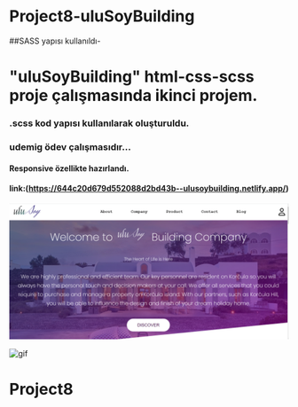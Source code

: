 # Project8-uluSoyBuilding
##SASS yapısı kullanıldı-

# "uluSoyBuilding" html-css-scss proje çalışmasında ikinci projem.

### .scss kod yapısı kullanılarak oluşturuldu.

### udemig ödev çalışmasıdır...

#### Responsive özellikte hazırlandı.

#### link:(https://644c20d679d552088d2bd43b--ulusoybuilding.netlify.app/)

![print-secreen](screen.png)


![gif](video.gif)

# Project8
